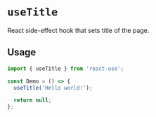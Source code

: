 # `useTitle`

React side-effect hook that sets title of the page.

## Usage

```jsx
import { useTitle } from 'react-use';

const Demo = () => {
  useTitle('Hello world!');

  return null;
};
```
